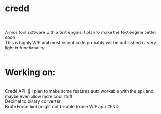 # credd
<br><br>
A nice tool software with a text engine, I plan to make the text engine better soon
<br>
This is highly WIP and most recent code probably will be unfinished or very light in functionality.
<br><br>
# Working on:
<br>
Credd API! 👀 I plan to make some features auto workable with the api, and maybe even allow more cool stuff.
<br>
Decimal to binary converter
<br>
Brute Force tool (might not be able to use WIP api)
#END

